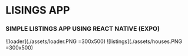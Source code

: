 # LISINGS APP
### SIMPLE LISTINGS APP USING REACT NATIVE (EXPO)
![loader](./assets/loader.PNG =300x500)
![listings](./assets/houses.PNG =300x500)
